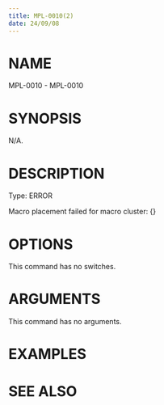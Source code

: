 ```yaml
---
title: MPL-0010(2)
date: 24/09/08
---
```


# NAME

MPL-0010 - MPL-0010

# SYNOPSIS

N/A.

# DESCRIPTION

Type: ERROR

Macro placement failed for macro cluster: {}

# OPTIONS

This command has no switches.

# ARGUMENTS

This command has no arguments.

# EXAMPLES

# SEE ALSO

